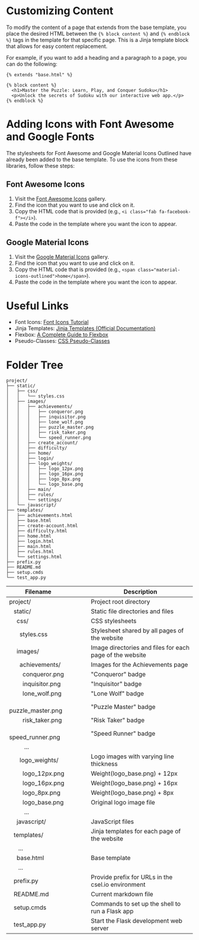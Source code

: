 # Customizing Content

To modify the content of a page that extends from the base template, you place 
the desired HTML between the `{% block content %}` and `{% endblock %}` tags in 
the template for that specific page. This is a Jinja template block that allows 
for easy content replacement.

For example, if you want to add a heading and a paragraph to a page, you can 
do the following:

    {% extends "base.html" %}

    {% block content %}
      <h1>Master the Puzzle: Learn, Play, and Conquer Sudoku</h1>
      <p>Unlock the secrets of Sudoku with our interactive web app.</p>
    {% endblock %}

# Adding Icons with Font Awesome and Google Fonts

The stylesheets for Font Awesome and Google Material Icons Outlined have already
been added to the base template.  To use the icons from these libraries, follow 
these steps:

## Font Awesome Icons

1. Visit the [Font Awesome Icons](https://fontawesome.com/icons?d=gallery&p=2) gallery.
2. Find the icon that you want to use and click on it.
3. Copy the HTML code that is provided (e.g., `<i class="fab fa-facebook-f"></i>`).
4. Paste the code in the template where you want the icon to appear.

## Google Material Icons

1. Visit the [Google Material Icons](https://fonts.google.com/icons) gallery.
2. Find the icon that you want to use and click on it.
3. Copy the HTML code that is provided (e.g., `<span class="material-icons-outlined">home</span>`).
4. Paste the code in the template where you want the icon to appear.

# Useful Links

- Font Icons: [Font Icons Tutorial](https://www.w3schools.com/icons/default.asp)
- Jinja Templates: [Jinja Templates (Official Documentation)](https://jinja.palletsprojects.com/en/3.1.x/templates/)
- Flexbox: [A Complete Guide to Flexbox](https://css-tricks.com/snippets/css/a-guide-to-flexbox/)
- Pseudo-Classes: [CSS Pseudo-Classes](https://www.w3schools.com/css/css_pseudo_classes.asp)

# Folder Tree
```
project/
├── static/
│   ├── css/
│   │   └── styles.css
│   ├── images/
│   │   ├── achievements/
│   │   │   ├── conqueror.png
│   │   │   ├── inquisitor.png
│   │   │   ├── lone_wolf.png
│   │   │   ├── puzzle_master.png
│   │   │   ├── risk_taker.png
│   │   │   └── speed_runner.png
│   │   ├── create_account/
│   │   ├── difficulty/
│   │   ├── home/
│   │   ├── login/
│   │   ├── logo_weights/
│   │   │   ├── logo_12px.png
│   │   │   ├── logo_16px.png
│   │   │   ├── logo_8px.png
│   │   │   └── logo_base.png
│   │   ├── main/
│   │   ├── rules/
│   │   └── settings/
│   └── javascript/
├── templates/
│   ├── achievements.html
│   ├── base.html
│   ├── create-account.html
│   ├── difficulty.html
│   ├── home.html
│   ├── login.html
│   ├── main.html
│   ├── rules.html
│   └── settings.html
├── prefix.py
├── README.md
├── setup.cmds
└── test_app.py
```

                                                      
| Filename                            | &emsp;&emsp; | Description                                              |
|-------------------------------------|--------------|----------------------------------------------------------|
| project/                            |              | Project root directory                                   |
| &nbsp;&ensp;static/                 |              | Static file directories and files                        |
| &nbsp;&emsp;css/                    |              | CSS stylesheets                                          |
| &nbsp;&emsp;&ensp;styles.css        |              | Stylesheet shared by all pages of the website            |
| &nbsp;&emsp;images/                 |              | Image directories and files for each page of the website |
| &nbsp;&emsp;&ensp;achievements/     |              | Images for the Achievements page                         |
| &nbsp;&emsp;&emsp;conqueror.png     |              | "Conqueror" badge                                        |
| &nbsp;&emsp;&emsp;inquisitor.png    |              | "Inquisitor" badge                                       |
| &nbsp;&emsp;&emsp;lone_wolf.png     |              | "Lone Wolf" badge                                        |
| &nbsp;&emsp;&emsp;puzzle_master.png |              | "Puzzle Master" badge                                    |
| &nbsp;&emsp;&emsp;risk_taker.png    |              | "Risk Taker" badge                                       |
| &nbsp;&emsp;&emsp;speed_runner.png  |              | "Speed Runner" badge                                     |
| &nbsp;&emsp;&emsp; ...              |              |                                                          |
| &nbsp;&emsp;&ensp;logo_weights/     |              | Logo images with varying line thickness                  |
| &nbsp;&emsp;&emsp;logo_12px.png     |              | Weight(logo_base.png) + 12px                             |
| &nbsp;&emsp;&emsp;logo_16px.png     |              | Weight(logo_base.png) + 16px                             |
| &nbsp;&emsp;&emsp;logo_8px.png      |              | Weight(logo_base.png) + 8px                              |
| &nbsp;&emsp;&emsp;logo_base.png     |              | Original logo image file                                 |
| &nbsp;&emsp;&emsp; ...              |              |                                                          |  
| &nbsp;&emsp;javascript/             |              | JavaScript files                                         |
| &nbsp;&ensp;templates/              |              | Jinja templates for each page of the website             |
| &nbsp;&emsp; ...                    |                                                                         |  
| &nbsp;&emsp;base.html               |              | Base template                                            |
| &nbsp;&emsp; ...                    |                                                                         |
| &nbsp;&ensp;prefix.py               |              | Provide prefix for URLs in the csel.io environment       |
| &nbsp;&ensp;README.md               |              | Current markdown file                                    |
| &nbsp;&ensp;setup.cmds              |              | Commands to set up the shell to run a Flask app          |
| &nbsp;&ensp;test_app.py             |              | Start the Flask development web server                   |
<br><br>